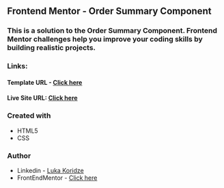 ## Frontend Mentor - Order Summary Component
### This is a solution to the Order Summary Component. Frontend Mentor challenges help you improve your coding skills by building realistic projects.

### Links:
#### Template URL - [Click here](https://www.frontendmentor.io/challenges/order-summary-component-QlPmajDUj)
#### Live Site URL: [Click here](https://lukenso.github.io/Order-Summary-Component-Card/)

### Created with
- HTML5
- CSS 

### Author
- Linkedin - [Luka Koridze](https://www.linkedin.com/in/luka-koridze-4397571a4/)
- FrontEndMentor - [Click here](https://www.frontendmentor.io/profile/lukenso)
